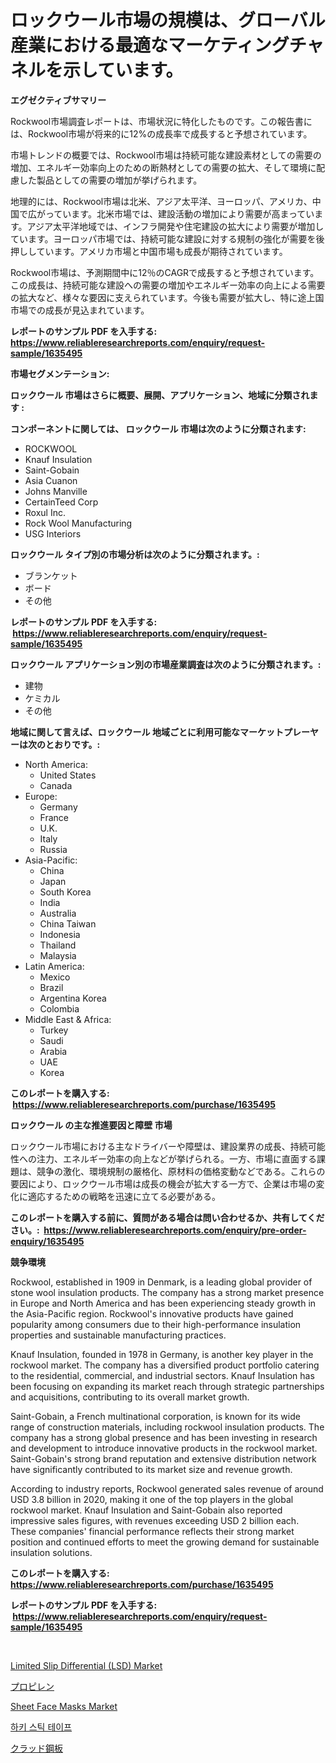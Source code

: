 <p><h1>ロックウール市場の規模は、グローバル産業における最適なマーケティングチャネルを示しています。</h1></p><p><strong>エグゼクティブサマリー</strong></p>
<p><p>Rockwool市場調査レポートは、市場状況に特化したものです。この報告書には、Rockwool市場が将来的に12%の成長率で成長すると予想されています。</p><p>市場トレンドの概要では、Rockwool市場は持続可能な建設素材としての需要の増加、エネルギー効率向上のための断熱材としての需要の拡大、そして環境に配慮した製品としての需要の増加が挙げられます。</p><p>地理的には、Rockwool市場は北米、アジア太平洋、ヨーロッパ、アメリカ、中国で広がっています。北米市場では、建設活動の増加により需要が高まっています。アジア太平洋地域では、インフラ開発や住宅建設の拡大により需要が増加しています。ヨーロッパ市場では、持続可能な建設に対する規制の強化が需要を後押ししています。アメリカ市場と中国市場も成長が期待されています。</p><p>Rockwool市場は、予測期間中に12％のCAGRで成長すると予想されています。この成長は、持続可能な建設への需要の増加やエネルギー効率の向上による需要の拡大など、様々な要因に支えられています。今後も需要が拡大し、特に途上国市場での成長が見込まれています。</p></p>
<p><strong>レポートのサンプル PDF を入手する: <a href="https://www.reliableresearchreports.com/enquiry/request-sample/1635495">https://www.reliableresearchreports.com/enquiry/request-sample/1635495</a></strong></p>
<p><strong>市場セグメンテーション:</strong></p>
<p><strong> ロックウール 市場はさらに概要、展開、アプリケーション、地域に分類されます :</strong></p>
<p><strong>コンポーネントに関しては、 ロックウール 市場は次のように分類されます: &nbsp;</strong></p>
<p><ul><li>ROCKWOOL</li><li>Knauf Insulation</li><li>Saint-Gobain</li><li>Asia Cuanon</li><li>Johns Manville</li><li>CertainTeed Corp</li><li>Roxul Inc.</li><li>Rock Wool Manufacturing</li><li>USG Interiors</li></ul></p>
<p><strong> ロックウール タイプ別の市場分析は次のように分類されます。:</strong></p>
<p><ul><li>ブランケット</li><li>ボード</li><li>その他</li></ul></p>
<p><strong>レポートのサンプル PDF を入手する: &nbsp;<a href="https://www.reliableresearchreports.com/enquiry/request-sample/1635495">https://www.reliableresearchreports.com/enquiry/request-sample/1635495</a></strong></p>
<p><strong> ロックウール アプリケーション別の市場産業調査は次のように分類されます。:</strong></p>
<p><ul><li>建物</li><li>ケミカル</li><li>その他</li></ul></p>
<p><strong>地域に関して言えば、ロックウール 地域ごとに利用可能なマーケットプレーヤーは次のとおりです。:</strong></p>
<p><ul>
    <li>
        North America:
        <ul>
            <li>United States</li>
            <li>Canada</li>
        </ul>
    </li>
    <li>
        Europe:
        <ul>
            <li>Germany</li>
            <li>France</li>
            <li>U.K.</li>
            <li>Italy</li>
            <li>Russia</li>
        </ul>
    </li>
    <li>
        Asia-Pacific:
        <ul>
            <li>China</li>
            <li>Japan</li>
            <li>South Korea</li>
            <li>India</li>
            <li>Australia</li>
            <li>China Taiwan</li>
            <li>Indonesia</li>
            <li>Thailand</li>
            <li>Malaysia</li>
        </ul>
    </li>
    <li>
        Latin America:
        <ul>
            <li>Mexico</li>
            <li>Brazil</li>
            <li>Argentina Korea</li>
            <li>Colombia</li>
        </ul>
    </li>
    <li>
        Middle East & Africa:
        <ul>
            <li>Turkey</li>
            <li>Saudi</li>
            <li>Arabia</li>
            <li>UAE</li>
            <li>Korea</li>
        </ul>
    </li>
    </ul></p>
<p><strong>このレポートを購入する: &nbsp;<a href="https://www.reliableresearchreports.com/purchase/1635495">https://www.reliableresearchreports.com/purchase/1635495</a></strong></p>
<p><strong>ロックウール の主な推進要因と障壁 市場</strong></p>
<p><p>ロックウール市場における主なドライバーや障壁は、建設業界の成長、持続可能性への注力、エネルギー効率の向上などが挙げられる。一方、市場に直面する課題は、競争の激化、環境規制の厳格化、原材料の価格変動などである。これらの要因により、ロックウール市場は成長の機会が拡大する一方で、企業は市場の変化に適応するための戦略を迅速に立てる必要がある。</p></p>
<p><strong>このレポートを購入する前に、質問がある場合は問い合わせるか、共有してください。:&nbsp; <a href="https://www.reliableresearchreports.com/enquiry/pre-order-enquiry/1635495">https://www.reliableresearchreports.com/enquiry/pre-order-enquiry/1635495</a></strong></p>
<p><strong>競争環境</strong></p>
<p><p>Rockwool, established in 1909 in Denmark, is a leading global provider of stone wool insulation products. The company has a strong market presence in Europe and North America and has been experiencing steady growth in the Asia-Pacific region. Rockwool's innovative products have gained popularity among consumers due to their high-performance insulation properties and sustainable manufacturing practices.</p><p>Knauf Insulation, founded in 1978 in Germany, is another key player in the rockwool market. The company has a diversified product portfolio catering to the residential, commercial, and industrial sectors. Knauf Insulation has been focusing on expanding its market reach through strategic partnerships and acquisitions, contributing to its overall market growth.</p><p>Saint-Gobain, a French multinational corporation, is known for its wide range of construction materials, including rockwool insulation products. The company has a strong global presence and has been investing in research and development to introduce innovative products in the rockwool market. Saint-Gobain's strong brand reputation and extensive distribution network have significantly contributed to its market size and revenue growth.</p><p>According to industry reports, Rockwool generated sales revenue of around USD 3.8 billion in 2020, making it one of the top players in the global rockwool market. Knauf Insulation and Saint-Gobain also reported impressive sales figures, with revenues exceeding USD 2 billion each. These companies' financial performance reflects their strong market position and continued efforts to meet the growing demand for sustainable insulation solutions.</p></p>
<p><strong>このレポートを購入する: &nbsp; <a href="https://www.reliableresearchreports.com/purchase/1635495">https://www.reliableresearchreports.com/purchase/1635495</a></strong></p>
<p><strong>レポートのサンプル PDF を入手する: &nbsp;<a href="https://www.reliableresearchreports.com/enquiry/request-sample/1635495">https://www.reliableresearchreports.com/enquiry/request-sample/1635495</a></strong><strong></strong></p>
<p>&nbsp;</p>
<p><p><a href="https://skillful-vermicelli-b89.notion.site/Global-Limited-Slip-Differential-LSD-Market-Size-and-Market-Trends-Insights-and-Projections-from--76b5a2af540a496aa9b9901baf1efaf5">Limited Slip Differential (LSD) Market</a></p><p><a href="https://medium.com/@skylarreilly36/%E3%83%97%E3%83%AD%E3%83%94%E3%83%AC%E3%83%B3%E5%B8%82%E5%A0%B4%E3%81%AE%E3%83%A1%E3%83%88%E3%83%AA%E3%82%AF%E3%82%B9%E3%82%92%E8%A7%A3%E8%AA%AD%E3%81%99%E3%82%8B-%E5%B8%82%E5%A0%B4%E3%82%B7%E3%82%A7%E3%82%A2-%E3%83%88%E3%83%AC%E3%83%B3%E3%83%89-%E6%88%90%E9%95%B7%E3%83%91%E3%82%BF%E3%83%BC%E3%83%B3-61868b7225e8">プロピレン</a></p><p><a href="https://github.com/angelajermaine/Market-Research-Report-List-2/blob/main/sheet-face-masks-market.md">Sheet Face Masks Market</a></p><p><a href="https://github.com/sougarounis/Market-Research-Report-List-3/blob/main/19028446071.md">하키 스틱 테이프</a></p><p><a href="https://github.com/cbigkbh02719/Market-Research-Report-List-1/blob/main/45977617284.md">クラッド鋼板</a></p></p>